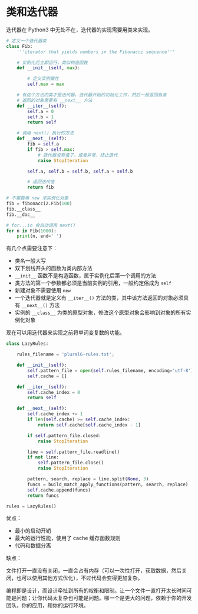 # 类和迭代器

迭代器在 Python3 中无处不在，迭代器的实现需要用类来实现。

```py
# 定义一个迭代器类
class Fib:
    '''iterator that yields numbers in the Fibonacci sequence'''

    # 实例化后立即运行，类似构造函数
    def __init__(self, max):

        # 定义实例属性
        self.max = max

    # 有这个方法的类才是迭代器，迭代器开始的初始化工作，然后一般返回自身
    # 返回的对象需要有 __next__ 方法
    def __iter__(self):
        self.a = 0
        self.b = 1
        return self

    # 调用 next() 执行的方法
    def __next__(self):
        fib = self.a
        if fib > self.max:
            # 迭代器没有值了，或者异常，终止迭代
            raise StopIteration

        self.a, self.b = self.b, self.a + self.b

        # 返回迭代值
        return fib

# 不需要用 new 来实例化对象
fib = fibonacci2.Fib(100)
fib.__class__
fib.__doc__

# for...in 会自动调用 next()
for n in Fib(1000):
    print(n, end=' ')
```

有几个点需要注意下：

- 类名一般大写
- 双下划线开头的函数为类内部方法
- `__init__` 函数不是构造函数，属于实例化后第一个调用的方法
- 类方法的第一个参数都必须是当前实例的引用，一般约定俗成为 `self`
- 新建对象不需要使用 `new`
- 一个迭代器就是定义有 `__iter__()` 方法的类，其中该方法返回的对象必须具有 `__next__()` 方法
- 实例的 `__class__` 为类的原型对象，修改这个原型对象会影响到对象的所有实例化对象

现在可以用迭代器来实现之前将单词变复数的功能。

```py
class LazyRules:

    rules_filename = 'plural6-rules.txt';

    def __init__(self):
        self.pattern_file = open(self.rules_filename, encoding='utf-8')
        self.cache = []

    def __iter__(self):
        self.cache_index = 0
        return self

    def __next__(self):
        self.cache_index += 1
        if len(self.cache) >= self.cache_index:
            return self.cache[self.cache_index - 1]

        if self.pattern_file.closed:
            raise StopIteration

        line = self.pattern_file.readline()
        if not line:
            self.pattern_file.close()
            raise StopIteration

        pattern, search, replace = line.split(None, 3)
        funcs = build_match_apply_functions(pattern, search, replace)
        self.cache.append(funcs)
        return funcs

rules = LazyRules()
```

优点：

- 最小的启动开销
- 最大的运行性能，使用了 cache 缓存函数规则
- 代码和数据分离

缺点：

文件打开一直没有关闭，一直会占有内存（可以一次性打开，获取数据，然后关闭，也可以使用其他方式优化），不过代码会变得更加复杂。

编程即是设计，而设计牵扯到所有的权衡和限制。让一个文件一直打开太长时间可能是问题；让你代码太复杂也可能是问题。哪一个是更大的问题，依赖于你的开发团队，你的应用，和你的运行环境。